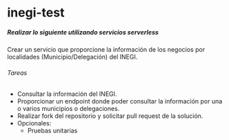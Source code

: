 # inegi-test

##### Realizar lo siguiente utilizando servicios serverless

Crear un servicio que proporcione la información de los negocios por localidades (Municipio/Delegación) del INEGI.  

###### Tareas
- Consultar la información del INEGI.
- Proporcionar un endpoint donde poder consultar la información por una o varios municipios o delegaciones.
- Realizar fork del repositorio y solicitar pull request de la solución.
- Opcionales:
    - Pruebas unitarias